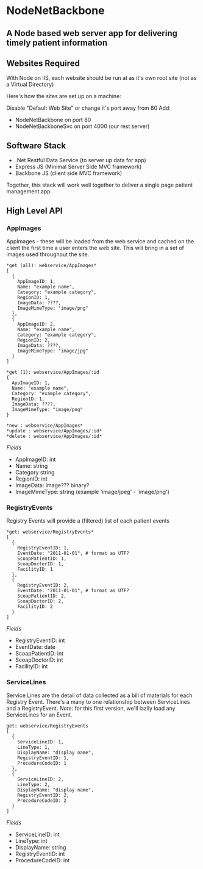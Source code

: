 # NodeNetBackbone

## A Node based web server app for delivering timely patient information

## Websites Required

With Node on IIS, each website should be run at as it's own root site (not as a Virtual Directory)

Here's how the sites are set up on a machine:

Disable "Default Web Site" or change it's port away from 80
Add:

* NodeNetBackbone on port 80
* NodeNetBackboneSvc on port 4000 (our rest server)

## Software Stack

* .Net Restful Data Service (to server up data for app)
* Express JS (Minimal Server Side MVC framework)
* Backbone JS (client side MVC framework)

Together, this stack will work well together to deliver a single page patient management app


## High Level API

### AppImages
AppImages - these will be loaded from the web service and cached on the client the first time a user enters the web site.  This will bring in a set of images used throughout the site. 

    *get (all): webservice/AppImages*
    [
      {
        AppImageID: 1,
        Name: "example name",
        Category: "example category",
        RegionID: 1,
        ImageData: ????,
        ImageMimeType: "image/png"
      },
      {
        AppImageID: 2,
        Name: "example name",
        Category: "example category",
        RegionID: 2,
        ImageData: ????,
        ImageMimeType: "image/jpg"
      }
    ]

    *get (1): webservice/AppImages/:id
    {
      AppImageID: 1,
      Name: "example name",
      Category: "example category",
      RegionID: 1,
      ImageData: ????,
      ImageMimeType: "image/png"
    }

    *new : webservice/AppImages*
    *update : webservice/AppImages/:id*
    *delete : webservice/AppImages/:id*

*Fields*

* AppImageID: int
* Name: string
* Category string
* RegionID: int
* ImageData: image??? binary?
* ImageMimeType: string (example 'image/jpeg' - 'image/png') 

### RegistryEvents
Registry Events will provide a (filtered) list of each patient events 

    *get: webservice/RegistryEvents*
    [
      {
        RegistryEventID: 1,
        EventDate: "2011-01-01", # format as UTF?
        ScoapPatientID: 1,
        ScoapDoctorID: 1,
        FacilityID: 1
      },
      {
        RegistryEventID: 2,
        EventDate: "2011-01-01", # format as UTF?
        ScoapPatientID: 2,
        ScoapDoctorID: 2,
        FacilityID: 2
      }
    ]    

*Fields*
* RegistryEventID: int
* EventDate: date
* ScoapPatientID: int
* ScoapDoctorID: int
* FacilityID: int


### ServiceLines
Service Lines are the detail of data collected as a bill of materials for each Registry Event. There's a many to one relationship between ServiceLines and a RegistryEvent. 
*Note*: for this first version, we'll lazily load any ServiceLines for an Event.

    get: webservice/RegistryEvents
    [
      {
        ServiceLineID: 1,
        LineType: 1,
        DisplayName: "display name",
        RegistryEventID: 1,
        ProcedureCodeID: 1
      },
      {
        ServiceLineID: 2,
        LineType: 2,
        DisplayName: "display name",
        RegistryEventID: 2,
        ProcedureCodeID: 2
      }
    ]    

*Fields*
* ServiceLineID: int
* LineType: int
* DisplayName: string
* RegistryEventID: int
* ProcedureCodeID: int
